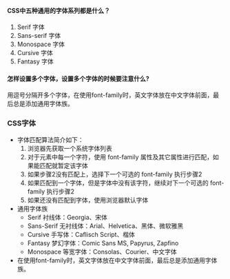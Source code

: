 #### CSS中五种通用的字体系列都是什么？

1. Serif 字体
2. Sans-serif 字体
3. Monospace 字体
4. Cursive 字体
5. Fantasy 字体

#### 怎样设置多个字体，设置多个字体的时候要注意什么?

用逗号分隔开多个字体，在使用font-family时，英文字体放在中文字体前面，最后总是添加通用字体族。



### CSS字体

- 字体匹配算法简介如下：
  1. 浏览器先获取一个系统字体列表
  2. 对于元素中每一个字符，使用 font-family 属性及其它属性进行匹配，如果能匹配就暂定该字体
  3. 如果步骤2没有匹配上，选择下一个可选的 font-family 执行步骤2
  4. 如果匹配到一个字体，但是字体中没有该字符，继续对下一个可选的 font-family 执行步骤2
  5. 如果还没有匹配到字体，使用浏览器默认字体
- 通用字体族
  - Serif 衬线体：Georgia、宋体
  - Sans-Serif 无衬线体：Arial、Helvetica、黑体、微软雅黑
  - Cursive 手写体：Caflisch Script、楷体
  - Fantasy 梦幻字体：Comic Sans MS, Papyrus, Zapfino
  - Monospace 等宽字体：Consolas、Courier、中文字体
- 在使用font-family时，英文字体放在中文字体前面，最后总是添加通用字体族。